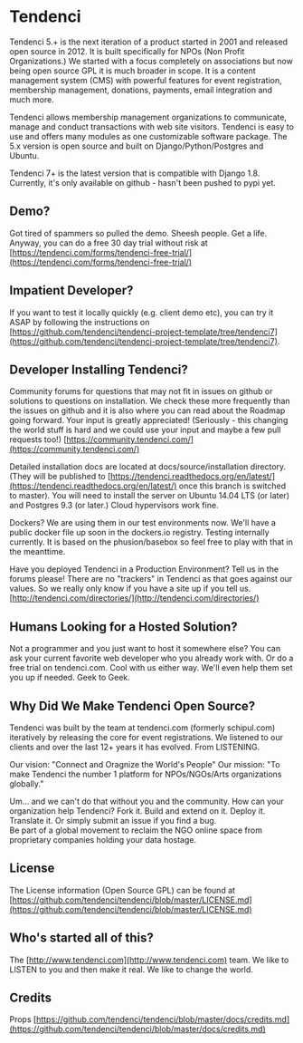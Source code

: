 # Tendenci


Tendenci 5.+ is the next iteration of a product started in 2001 and released open source in 2012. It is built specifically for NPOs (Non Profit Organizations.) We started with a focus completely on associations but now being open source GPL it is much broader in scope. 
It is a content management system (CMS) with powerful features for event registration, membership management, donations, payments, email integration and much more.

Tendenci allows membership management organizations to communicate, manage and conduct transactions with web site visitors. Tendenci is easy to use and offers many modules as one customizable software package. The 5.x version is open source and built on Django/Python/Postgres and Ubuntu.

Tendenci 7+ is the latest version that is compatible with Django 1.8. Currently, it's only available on github - hasn't been pushed to pypi yet. 


## Demo?  

Got tired of spammers so pulled the demo. Sheesh people. Get a life. Anyway, you can do a free 30 day trial without risk at 
[https://tendenci.com/forms/tendenci-free-trial/](https://tendenci.com/forms/tendenci-free-trial/)

## Impatient Developer?  

If you want to test it locally quickly (e.g. client demo etc), you can try it ASAP by following the instructions on [https://github.com/tendenci/tendenci-project-template/tree/tendenci7](https://github.com/tendenci/tendenci-project-template/tree/tendenci7).  


## Developer Installing Tendenci?  

Community forums for questions that may not fit in issues on github or solutions to questions on installation. We check these more frequently than the issues on github and it is also where you can read about the Roadmap going forward. Your input is greatly appreciated! (Seriously - this changing the world stuff is hard and we could use your input and maybe a few pull requests too!)
[https://community.tendenci.com/](https://community.tendenci.com/)

Detailed installation docs are located at docs/source/installation directory. (They will be published to [https://tendenci.readthedocs.org/en/latest/](https://tendenci.readthedocs.org/en/latest/) once this branch is switched to master). 
You will need to install the server on Ubuntu 14.04 LTS (or later) and Postgres 9.3 (or later.) Cloud hypervisors work fine.  

Dockers? We are using them in our test environments now. We'll have a public docker file up soon in the dockers.io registry. Testing internally currently. It is based on the phusion/basebox so feel free to play with that in the meanttime.

Have you deployed Tendenci in a Production Environment? Tell us in the forums please! There are no "trackers" in Tendenci as that goes against our values. So we really only know if you have a site up if you tell us. 
[http://tendenci.com/directories/](http://tendenci.com/directories/)

## Humans Looking for a Hosted Solution?  

Not a programmer and you just want to host it somewhere else? You can ask your current favorite web developer who you already work with. Or do a free trial on tendenci.com. Cool with us either way. We'll even help them set you up if needed. Geek to Geek.  

## Why Did We Make Tendenci Open Source?  

Tendenci was built by the team at tendenci.com (formerly schipul.com) iteratively by releasing the core for event registrations. We listened to our clients and over the last 12+ years it has evolved. From LISTENING.  

Our vision: "Connect and Oragnize the World's People" 
Our mission: "To make Tendenci the number 1 platform for NPOs/NGOs/Arts organizations globally."  

Um... and we can't do that without you and the community. How can your organization help Tendenci? Fork it. Build and extend on it. Deploy it. Translate it. Or simply submit an issue if you find a bug.  
Be part of a global movement to reclaim the NGO online space from proprietary companies holding your data hostage.

## License

The License information (Open Source GPL) can be found at [https://github.com/tendenci/tendenci/blob/master/LICENSE.md](https://github.com/tendenci/tendenci/blob/master/LICENSE.md)

## Who's started all of this?

The [http://www.tendenci.com](http://www.tendenci.com) team. We like to LISTEN to you and then make it real. We like to change the world.

## Credits

Props [https://github.com/tendenci/tendenci/blob/master/docs/credits.md](https://github.com/tendenci/tendenci/blob/master/docs/credits.md)


